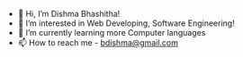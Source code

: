 - 👋 Hi, I’m Dishma Bhashitha!
- 👀 I’m interested in Web Developing, Software Engineering!
- 🌱 I’m currently learning more Computer languages
- 📫 How to reach me - bdishma@gmail.com

<!---
Dishma/Dishma is a ✨ special ✨ repository because its `README.md` (this file) appears on your GitHub profile.
You can click the Preview link to take a look at your changes.
--->
